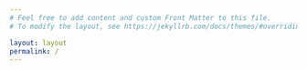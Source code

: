 ```yaml
---
# Feel free to add content and custom Front Matter to this file.
# To modify the layout, see https://jekyllrb.com/docs/themes/#overriding-theme-defaults

layout: layout
permalink: /
---
```

